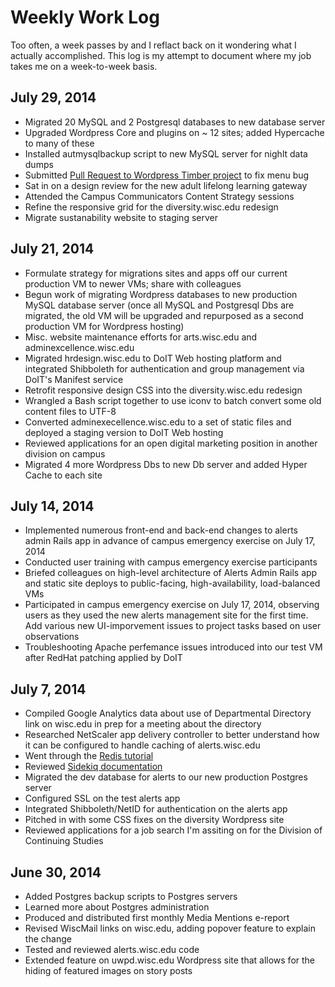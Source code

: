 # Weekly Work Log

Too often, a week passes by and I reflact back on it wondering what I actually accomplished. This log is my attempt to document where my job takes me on a week-to-week basis.

## July 29, 2014
* Migrated 20 MySQL and 2 Postgresql databases to new database server
* Upgraded Wordpress Core and plugins on ~ 12 sites; added Hypercache to many of these
* Installed autmysqlbackup script to new MySQL server for nighlt data dumps
* Submitted [Pull Request to Wordpress Timber project](https://github.com/jarednova/timber/pull/309) to fix menu bug
* Sat in on a design review for the new adult lifelong learning gateway
* Attended the Campus Communicators Content Strategy sessions 
* Refine the responsive grid for the diversity.wisc.edu redesign
* Migrate sustanability website to staging server

## July 21, 2014
* Formulate strategy for migrations sites and apps off our current production VM to newer VMs; share with colleagues
* Begun work of migrating Wordpress databases to new production MySQL database server (once all MySQL and Postgresql Dbs are migrated, the old VM will be upgraded and repurposed as a second production VM for Wordpress hosting)
* Misc. website maintenance efforts for arts.wisc.edu and adminexcellence.wisc.edu
* Migrated hrdesign.wisc.edu to DoIT Web hosting platform and integrated Shibboleth for authentication and group management via DoIT's Manifest service
* Retrofit responsive design CSS into the diversity.wisc.edu redesign
* Wrangled a Bash script together to use iconv to batch convert some old content files to UTF-8
* Converted adminexecellence.wisc.edu to a set of static files and deployed a staging version to DoIT Web hosting
* Reviewed applications for an open digital marketing position in another division on campus
* Migrated 4 more Wordpress Dbs to new Db server and added Hyper Cache to each site

## July 14, 2014
* Implemented numerous front-end and back-end changes to alerts admin Rails app in advance of campus emergency exercise on July 17, 2014
* Conducted user training with campus emergency exercise participants
* Briefed colleagues on high-level architecture of Alerts Admin Rails app and static site deploys to public-facing, high-availability, load-balanced VMs
* Participated in campus emergency exercise on July 17, 2014, observing users as they used the new alerts management site for the first time. Add various new UI-imporvement issues to project tasks based on user observations
* Troubleshooting Apache perfemance issues introduced into our test VM after RedHat patching applied by DoIT

## July 7, 2014
* Compiled Google Analytics data about use of Departmental Directory link on wisc.edu in prep for a meeting about the directory
* Researched NetScaler app delivery controller to better understand how it can be configured to handle caching of alerts.wisc.edu
* Went through the [Redis tutorial](http://try.redis.io/)
* Reviewed [Sidekiq documentation](https://github.com/mperham/sidekiq/wiki)
* Migrated the dev database for alerts to our new production Postgres server
* Configured SSL on the test alerts app
* Integrated Shibboleth/NetID for authentication on the alerts app
* Pitched in with some CSS fixes on the diversity Wordpress site
* Reviewed applications for a job search I'm assiting on for the Division of Continuing Studies

## June 30, 2014

* Added Postgres backup scripts to Postgres servers
* Learned more about Postgres administration
* Produced and distributed first monthly Media Mentions e-report
* Revised WiscMail links on wisc.edu, adding popover feature to explain the change
* Tested and reviewed alerts.wisc.edu code
* Extended feature on uwpd.wisc.edu Wordpress site that allows for the hiding of featured images on story posts
